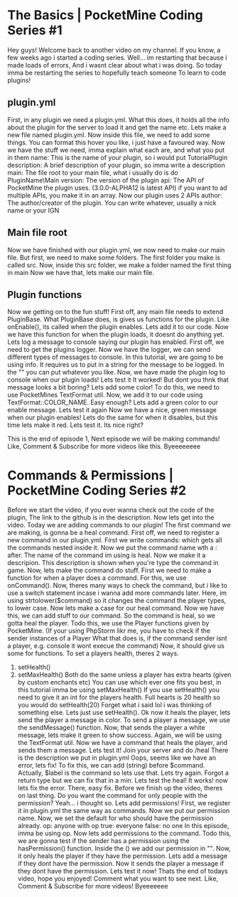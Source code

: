# The Basics | PocketMine Coding Series #1
Hey guys! Welcome back to another video on my channel.
If you know, a few weeks ago i started a coding series.
Well... im restarting that because i made loads of errors,
And i wasnt clear about what i was doing.
So today imma be restarting the series to hopefully teach someone
To learn to code plugins!

## plugin.yml
First, in any plugin we need a plugin.yml.
What this does, it holds all the info about the plugin
for the server to load it and get the name etc.
Lets make a new file named plugin.yml.
Now inside this file, we need to add some things.
You can format this hover you like, i just have a favoured way.
Now we have the stuff we need, imma explain what each are,
and what you put in them
name: This is the name of your plugin, so i would put TutorialPlugin
description: A brief description of your plugin, so imma write a description
main: The file root to your main file, what i usually do is do PluginName\Main
version: The version of the plugin
api: The API of PocketMine the plugin uses. (3.0.0-ALPHA12 is latest API)
        if you want to ad multiple APIs, you make it in an array. Now our plugin uses 2 APIs
author: The author/creator of the plugin. You can write whatever, usually a nick name or your IGN

## Main file root
Now we have finished with our plugin.yml, we now need to make our main file.
But first, we need to make some folders.
The first folder you make is called src.
Now, inside this src folder, we make a folder named the first thing in main
Now we have that, lets make our main file.

## Plugin functions
Now we getting on to the fun stuff!
First off, any main file needs to extend PluginBase.
What PluginBase does, is gives us functions for the plugin.
Like onEnable(), its called when the plugin enables.
Lets add it to our code.
Now we have this function for when the plugin loads, it doesnt do anything yet.
Lets log a message to console saying our plugin has enabled.
First off, we need to get the plugins logger.
Now we have the logger, we can send different types of messages to console.
In this tutorial, we are going to be using info.
It requires us to put in a string for the message to be logged.
In the "" you can put whatever you like.
Now, we have made the plugin log to console when our plugin loads! 
Lets test it
It worked! But dont you thnk that message looks a bit boring?
Lets add some color!
To do this, we need to use PocketMines TextFormat util.
Now, we add it to our code using TextFormat::COLOR_NAME.
Easy enough? Lets add a green color to our enable message.
Lets test it again
Now we have a nice, green message when our plugin enables!
Lets do the same for when it disables, but this time lets make it red.
Lets test it. Its nice right?

This is the end of episode 1, Next episode we will be making commands!
Like, Comment & Subscribe for more videos like this.
Byeeeeeeee

# Commands & Permissions | PocketMine Coding Series #2
Before we start the video, if you ever wanna check out the code of the plugin,
The link to the github is in the description.
Now lets get into the video.
Today we are adding commands to our plugin!
The first command we are making, is gonna be a heal command.
First off, we need to register a new command in our plugin.yml.
First we write commands: which gets all the commands nested inside it.
Now we put the command name wth a : after.
The name of the command im using is heal.
Now we make it a descripion.
This description is shown when you're type the command in game.
Now, lets make the command do stuff.
First we need to make a function for when a player does a command.
For this, we use onCommand().
Now, theres many ways to check the command, but i like to use a switch statement incase i wanna add more commands later.
Here, im using strtolower($command) so it changes the command the player types, to lower case.
Now lets make a case for our heal command.
Now we have this, we can add stuff to our command.
So the command is heal, so we gotta heal the player.
Todo this, we use the Player functions given by PocketMine.
(If your using PhpStorm likr me, you have to check if the sender instances of a Player
What that does is, if the command sender isnt a player, e.g. console it wont execue the command)
Now, it should give us some for functions.
To set a players health, theres 2 ways.
1. setHealth()
2. setMaxHealth()
Both do the same unless a player has extra hearts (given by custom enchants etc)
You can use which ever one fits you best, in this tutorial imma be using setMaxHealth()
If you use setHealth() you need to give it an int for the players health.
Full hearts is 20 health so you would do setHealth(20)
Forget what i said lol i was thinking of something else.
Lets just use setHealth().
Ok now it heals the player, lets send the player a message in color.
To send a player a message, we use the sendMessage() function.
Now, that sends the player a white message, lets make it green to show success.
Again, we will be using the TextFormat util.
Now we have a command that heals the player, and sends them a message.
Lets test it!
Join your server and do /heal
There is the description we put in plugin.yml
Oops, seems like we have an error, lets fix!
To fix this, we can add (string) before $command.
Actually, $label is the command so lets use that.
Lets try again.
Forgot a return type but we can fix that in a min.
Lets test the heal!
It works! now lets fix the error.
There, easy fix.
Before we finish up the video, theres on last thing.
Do you want the command for only people with the permission?
Yeah... i thought so.
Lets add permissions!
First, we register it in plugin.yml the same way as commands.
Now we put our permission name.
Now, we set the default for who should have the permission already.
op: anyone with op
true: everyone
false: no one
In this episode, imma be using op.
Now lets add permissions to the command.
Todo this, we are gonna test if the sender has a permission using the hasPermission() function.
Inside the () we add our permission in "".
Now, it only heals the player if they have the permission.
Lets add a message if they dont have the permission.
Now it sends the player a message if they dont have the permission.
Lets test it now!
Thats the end of todays video, hope you enjoyed!
Comment what you want to see next.
Like, Comment & Subscribe for more videos!
Byeeeeeee